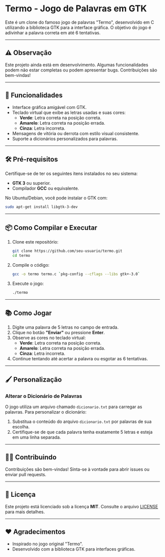 # Termo - Jogo de Palavras em GTK

Este é um clone do famoso jogo de palavras "Termo", desenvolvido em C utilizando a biblioteca GTK para a interface gráfica. O objetivo do jogo é adivinhar a palavra correta em até 6 tentativas.

---

## ⚠️ Observação

Este projeto ainda está em desenvolvimento. Algumas funcionalidades podem não estar completas ou podem apresentar bugs. Contribuições são bem-vindas!

---

## 🚀 Funcionalidades

- Interface gráfica amigável com GTK.
- Teclado virtual que exibe as letras usadas e suas cores:
  - **Verde**: Letra correta na posição correta.
  - **Amarelo**: Letra correta na posição errada.
  - **Cinza**: Letra incorreta.
- Mensagens de vitória ou derrota com estilo visual consistente.
- Suporte a dicionários personalizados para palavras.

---

## 🛠️ Pré-requisitos

Certifique-se de ter os seguintes itens instalados no seu sistema:

- **GTK 3** ou superior.
- Compilador **GCC** ou equivalente.

No Ubuntu/Debian, você pode instalar o GTK com:
```bash
sudo apt-get install libgtk-3-dev
```

---

## 📦 Como Compilar e Executar

1. Clone este repositório:
   ```bash
   git clone https://github.com/seu-usuario/termo.git
   cd termo
   ```

2. Compile o código:
   ```bash
   gcc -o termo termo.c `pkg-config --cflags --libs gtk+-3.0`
   ```

3. Execute o jogo:
   ```bash
   ./termo
   ```

---

## 📚 Como Jogar

1. Digite uma palavra de 5 letras no campo de entrada.
2. Clique no botão **"Enviar"** ou pressione **Enter**.
3. Observe as cores no teclado virtual:
   - **Verde**: Letra correta na posição correta.
   - **Amarelo**: Letra correta na posição errada.
   - **Cinza**: Letra incorreta.
4. Continue tentando até acertar a palavra ou esgotar as 6 tentativas.

---

## 🖌️ Personalização

### Alterar o Dicionário de Palavras
O jogo utiliza um arquivo chamado `dicionario.txt` para carregar as palavras. Para personalizar o dicionário:
1. Substitua o conteúdo do arquivo `dicionario.txt` por palavras de sua escolha.
2. Certifique-se de que cada palavra tenha exatamente 5 letras e esteja em uma linha separada.

---

## 🧑‍💻 Contribuindo

Contribuições são bem-vindas! Sinta-se à vontade para abrir issues ou enviar pull requests.

---

## 📜 Licença

Este projeto está licenciado sob a licença **MIT**. Consulte o arquivo [LICENSE](LICENSE) para mais detalhes.

---

## ❤️ Agradecimentos

- Inspirado no jogo original "Termo".
- Desenvolvido com a biblioteca GTK para interfaces gráficas.
